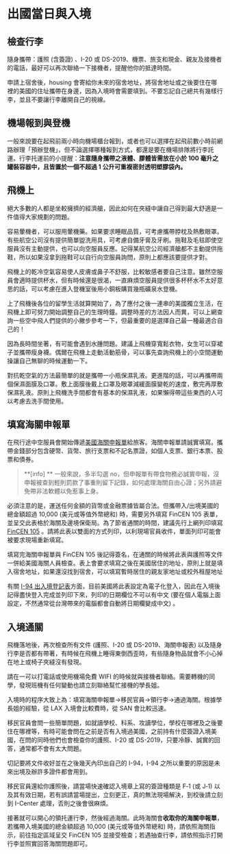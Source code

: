 # 出國當日與入境


## 檢查行李

隨身攜帶：護照 (含簽證) 、I-20 或 DS-2019、機票、旅支和現金、親友及接機者的電話，最好可以再次聯絡一下接機者，提醒他你的抵達時間。

申請上宿舍後，housing 會寄給你未來的宿舍地址，將宿舍地址或之後要住在哪裡的美國的住址攜帶在身邊，因為入境時會需要填到。不要忘記自己總共有幾樣行李，並且不要讓行李離開自己的視線。


## 機場報到與登機

一般來說要在起飛前兩小時向機場櫃台報到，或者也可以選擇在起飛前數小時前網路辦理「預辦登機」，但不論選擇哪種報到方式，都還是要在機場排隊將行李託運。行李托運前的小提醒：**注意隨身攜帶之液體、膠體皆需放在小於 100 毫升之罐裝容器中，且皆置於一個不超過 1 公升可重複密封透明塑膠袋內。**


## 飛機上

絕大多數的人都是坐較擁擠的經濟艙，因此如何在夾縫中讓自己得到最大舒適是一件值得大家規劃的問題。

容易暈機者，可以服用暈機藥。如果要求睡眠品質，可考慮攜帶脖枕及熱敷眼罩。有些航空公司沒有提供簡單盥洗用具，可考慮自備牙膏及牙刷。拖鞋及毛毯即使空服員沒有主動提供，也可以向空服員反應。記得某航空公司經濟艙都不主動提供拖鞋，所以如果沒拿到拖鞋可以自行向空服員詢問，原則上都應該要提供才對。

飛機上的乾冷空氣容易使人皮膚或鼻子不舒服，比較敏感者要自己注意。雖然空服員會適時提供杯水，但有時候還是很渴，一直麻煩空服員提供很多杯杯水不太好意思的話，可以考慮在進入登機室後用小銅板購買幾瓶礦泉水登機。

上了飛機後各位的留學生活就算開始了，為了應付之後一連串的美國獨立生活，在飛機上即可努力開始調整自己的生理時鐘。調整時差的方法因人而異，可以上網查詢一些空中飛人們提供的小撇步參考一下，但最重要的是選擇自己最一種最適合自己的！

因為長時間坐著，有可能會遇到水腫問題。建議上飛機穿寬鬆衣物，女生可以穿裙子並攜帶瘦身襪。偶爾在飛機上走動活動筋骨，可以事先查詢飛機上的小空間運動操讓自己無聊的時候運動一下。

對抗乾空氣的方法最簡單的就是攜帶一小瓶保濕乳液。更進階的話，可以再攜帶兩個保濕面膜及口罩。敷上面膜後戴上口罩及眼罩減緩面膜變乾的速度，敷完再厚敷保濕乳液。原則上飛機洗手間都會有基本的保濕乳液，如果懶得帶這些東西的人可以考慮去洗手間使用。


## 填寫海關申報單

在飛行途中空服員會開始傳遞[美國海關申報單](http://www.cbp.gov/travel/us-citizens/sample-declaration-form)給旅客。海關申報單請誠實填寫。攜帶金錢部分包含硬幣、貨幣、旅行支票和不記名票證，如個人支票、銀行本票、股票和債券。

> **[info] **
> 一般來說，多半勾選 no，但申報單有帶食物務必誠實申報，沒申報被查到輕則罰款了事重則留下記錄，如何處理海關自由心證；另外請避免帶非法軟體以免惹事上身。

必須注意的是，運送任何金額的貨幣或金融票據皆屬合法。但攜帶入/出境美國的總金額超過 10,000 (美元或等值外幣總和) 時，需要另外填寫 FinCEN 105 表單，並呈交此表格於海關及邊境保衛局。為了節省通關的時間，建議先行上網列印填寫 [FinCEN 105](https://www.fincen.gov/forms/files/fin105_cmir.pdf) 。請將此表以雙面的方式列印，以利現場官員收件，單面列印可能會被要求現場重新填寫。

填寫完海關申報單與 FinCEN 105 後記得簽名，在通關的時候將此表與護照等文件一併給美國海關人員檢查。表上會要求填寫之後在美國居住的地址，原則上就是填入宿舍地址，如果還沒找到宿舍，可以填寫暫時居住的親友家地址或校外租屋地址

有關 [I-94 出入境登記表](https://i94.cbp.dhs.gov/I94/#/home)方面，目前美國將此表設定為電子化登入，因此在入境後記得盡快登入完成並列印下來，列印的日期欄位不可以有中文 (要在個人電腦上面設定，不然通常從台灣帶來的電腦都會自動將日期欄變成中文) 。


## 入境通關

飛機落地後，再次檢查所有文件 (護照、I-20 或 DS-2019、海關申報表) 以及隨身行李是否都有帶著，有時候在飛機上睡得東倒西歪時，有些隨身物品就會不小心掉在地上或椅子夾縫沒有發現。

請在一可以打電話或使用機場免費 WIFI 的時候就與接機者聯絡。需要轉機的同學，發現班機有任何變動也請立刻聯絡幫忙接機的學長姐。

入境時的程序大致上為：填寫海關申報單→移民官員→領行李→通過海關。根據學長姐的經驗，從 LAX 入境會比較費時，從 SAN 會比較迅速。

移民官員會問一些簡單問題，如就讀學校、科系、攻讀學位，學校在哪裡及之後要住在哪裡等，有時可能會問在之前是否有入境過美國，之前持有什麼簽證入境美國，在問的同時他們也會檢查你的護照、I-20 或 DS-2019，只要冷靜、誠實的回答，通常都不會有太大問題。

切記要將文件收好並在之後幾天內印出自己的 I-94，I-94 之所以重要的原因是未來出境及辦許多證件都會用到。

移民官員還給你護照後，請當場快速確認入境章上寫的簽證種類是 F‐1 (或 J‐1) 以及其有效日期，若有誤請當場提出，立刻更正，真的無法現場解決，到校後請立刻到 I-Center 處理，否則之後會很麻煩。

接著就可以開心的領托運行李，然後經過海關。此時海關會**收取你的海關申報單**，若攜帶入境美國的總金額超過 10,000 (美元或等值外幣總和) 時，請依照海關指示，前往指定區域呈交 FinCEN 105 並接受檢查；若遇抽查行李，請依照指示打開行李並照實回答海關問題即可。